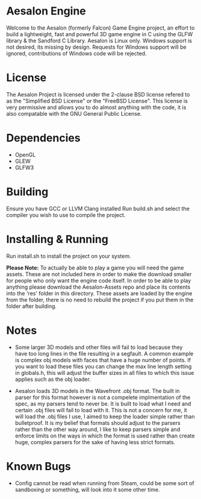 # Aesalon Engine
Welcome to the Aesalon (formerly Falcon) Game Engine project, an effort to build a lightweight, fast and powerful 3D game engine in C using the GLFW library & the Sandford C Library. Aesalon is Linux only. Windows support is not desired, its missing by design. Requests for Windows support will be ignored, contributions of Windows code will be rejected.

License
=======
The Aesalon Project is licensed under the 2-clause BSD license refered to as the
"Simplified BSD License" or the "FreeBSD License". This license is very
permissive and allows you to do almost anything with the code, it is also
compatable with the GNU General Public License.

Dependencies
============
 - OpenGL
 - GLEW
 - GLFW3

Building
========
Ensure you have GCC or LLVM Clang installed
Run build.sh and select the compiler you wish to use to compile the project.

Installing & Running
====================
Run install.sh to install the project on your system.

**Please Note:**
To actually be able to play a game you will need the game assets. These are not
included here in order to make the download smaller for people who only want the
engine code itself. In order to be able to play anything please download the
Aesalon-Assets repo and place its contents into the 'res' folder in this
directory. These assets are loaded by the engine from the folder, there is no
need to rebuild the project if you put them in the folder after building.

Notes
=====
 - Some larger 3D models and other files will fail to load because they have too long lines in the file resulting in a segfault. A common example is complex obj models with faces that have a huge number of points. If you want to load these files you can change the max line length setting in globals.h, this will adjust the buffer sizes in all files to which this issue applies such as the obj loader.

 - Aesalon loads 3D models in the Wavefront .obj format. The built in parser for this format however is not a compelete implmentation of the spec, as my parsers tend to never be. It is built to load what I need and certain .obj files will fail to load with it. This is not a concern for me, it will load the .obj files I use, I aimed to keep the loader simple rather than bulletproof. It is my belief that formats should adjust to the parsers rather than the other way around, I like to keep parsers simple and enforce limits on the ways in which the format is used rather than create huge, complex parsers for the sake of having less strict formats.

Known Bugs
==========
 - Config cannot be read when running from Steam, could be some sort of sandboxing or something, will look into it some other time.

